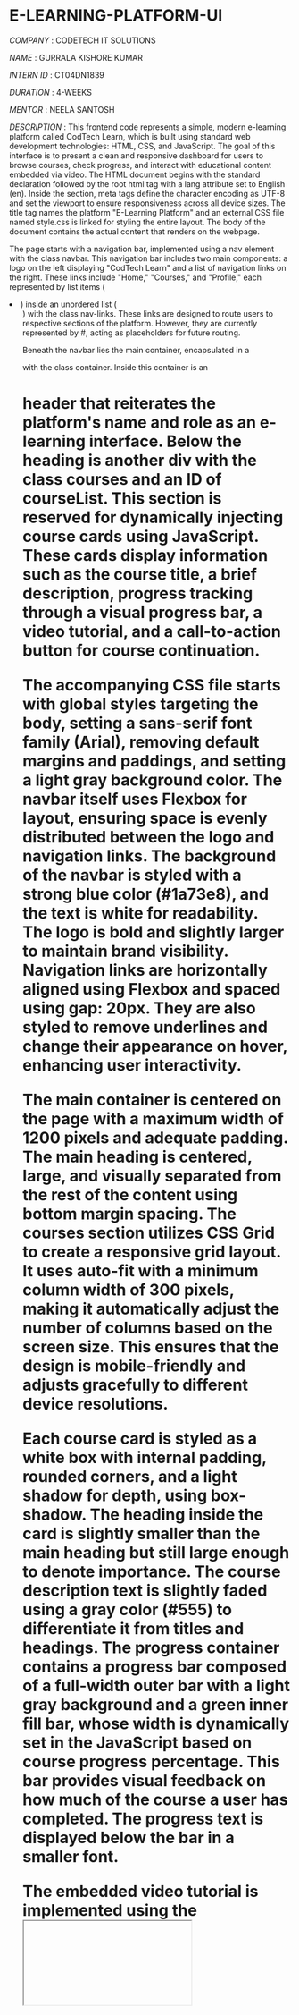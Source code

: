 # E-LEARNING-PLATFORM-UI
*COMPANY* : CODETECH IT SOLUTIONS

*NAME* : GURRALA KISHORE KUMAR 

*INTERN ID* : CT04DN1839

*DURATION* : 4-WEEKS

*MENTOR* : NEELA SANTOSH

*DESCRIPTION* :
This frontend code represents a simple, modern e-learning platform called CodTech Learn, which is built using standard web development technologies: HTML, CSS, and JavaScript. The goal of this interface is to present a clean and responsive dashboard for users to browse courses, check progress, and interact with educational content embedded via video. The HTML document begins with the standard <!DOCTYPE html> declaration followed by the root html tag with a lang attribute set to English (en). Inside the <head> section, meta tags define the character encoding as UTF-8 and set the viewport to ensure responsiveness across all device sizes. The title tag names the platform "E-Learning Platform" and an external CSS file named style.css is linked for styling the entire layout. The body of the document contains the actual content that renders on the webpage.

The page starts with a navigation bar, implemented using a nav element with the class navbar. This navigation bar includes two main components: a logo on the left displaying "CodTech Learn" and a list of navigation links on the right. These links include "Home," "Courses," and "Profile," each represented by list items (<li>) inside an unordered list (<ul>) with the class nav-links. These links are designed to route users to respective sections of the platform. However, they are currently represented by #, acting as placeholders for future routing.

Beneath the navbar lies the main container, encapsulated in a <div> with the class container. Inside this container is an <h1> header that reiterates the platform's name and role as an e-learning interface. Below the heading is another div with the class courses and an ID of courseList. This section is reserved for dynamically injecting course cards using JavaScript. These cards display information such as the course title, a brief description, progress tracking through a visual progress bar, a video tutorial, and a call-to-action button for course continuation.

The accompanying CSS file starts with global styles targeting the body, setting a sans-serif font family (Arial), removing default margins and paddings, and setting a light gray background color. The navbar itself uses Flexbox for layout, ensuring space is evenly distributed between the logo and navigation links. The background of the navbar is styled with a strong blue color (#1a73e8), and the text is white for readability. The logo is bold and slightly larger to maintain brand visibility. Navigation links are horizontally aligned using Flexbox and spaced using gap: 20px. They are also styled to remove underlines and change their appearance on hover, enhancing user interactivity.

The main container is centered on the page with a maximum width of 1200 pixels and adequate padding. The main heading is centered, large, and visually separated from the rest of the content using bottom margin spacing. The courses section utilizes CSS Grid to create a responsive grid layout. It uses auto-fit with a minimum column width of 300 pixels, making it automatically adjust the number of columns based on the screen size. This ensures that the design is mobile-friendly and adjusts gracefully to different device resolutions.

Each course card is styled as a white box with internal padding, rounded corners, and a light shadow for depth, using box-shadow. The heading inside the card is slightly smaller than the main heading but still large enough to denote importance. The course description text is slightly faded using a gray color (#555) to differentiate it from titles and headings. The progress container contains a progress bar composed of a full-width outer bar with a light gray background and a green inner fill bar, whose width is dynamically set in the JavaScript based on course progress percentage. This bar provides visual feedback on how much of the course a user has completed. The progress text is displayed below the bar in a smaller font.

The embedded video tutorial is implemented using the <iframe> tag and styled to stretch the full width of the card while maintaining a height of 200 pixels. The iframe has no borders and slightly rounded corners to match the card’s design. At the bottom of each card is a blue button labeled "Continue Course." This button is styled to be wide, center-aligned, padded, and has rounded corners, making it prominent and inviting for user interaction.

For mobile responsiveness, a media query targeting screens smaller than 600 pixels ensures the navigation links shift from horizontal to vertical alignment. This change is achieved by changing the flex-direction to column and reducing the spacing between links. It ensures the navigation is accessible and aesthetically pleasing on smaller devices like smartphones.

The JavaScript section, located at the end of the HTML document, dynamically creates and injects course cards into the DOM. It begins by defining an array called courses, which contains objects. Each object represents a course and includes an id, title, description, progress, and videoUrl. In the current example, there are two courses. The first course is titled "HTML Tutoriol" (with a minor typo in both the title and description: "Tutoriol" and "carsh couse" instead of "Tutorial" and "crash course"). The second course is "JavaScript Essentials," which correctly describes its content and links to a valid embedded YouTube video.

The script then selects the courseList div from the DOM using getElementById. It iterates over the courses array using forEach, and for each course object, it creates a new div element with the class card. This new element’s inner HTML is set using template literals, which allows for easy embedding of dynamic values like the title, description, progress percentage, video URL, and a static link for continuing the course. The width of the progress bar’s inner fill is dynamically set using inline style to match the progress property of each course. Once the card is fully constructed, it is appended as a child to the courseList container, which results in the card appearing on the webpage.

Overall, this code achieves the objective of building a lightweight, elegant, and functional front end for an e-learning platform. It separates structure (HTML), presentation (CSS), and behavior (JavaScript) following best practices in web development. The design is modern with smooth visuals like shadows, rounded corners, and hover effects. It is also responsive and user-friendly, capable of rendering well on both desktop and mobile screens. The modular structure of the JavaScript makes it easy to scale by simply adding new course objects to the courses array.

In terms of areas for improvement, fixing typos in the course titles and descriptions would enhance professionalism. Additionally, implementing better error handling for videos, providing unique IDs or linking courses to detailed pages, and dynamically fetching course data from a backend or API could elevate this platform to a more production-ready level. As it stands, this implementation serves as a great foundational structure for a scalable online education portal. Features like user authentication, progress tracking with databases, and interactive quizzes could be added later to enhance functionality.

*OUTPUT*:
*Vedio Output*:

https://github.com/user-attachments/assets/10299456-a0fc-4e8d-8aed-eeed5a1dbfed

*PHOTO*:

![Image](https://github.com/user-attachments/assets/41ae4960-ff9b-4794-8e33-c45993f62cb3)
